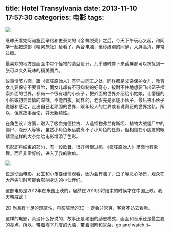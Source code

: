 title: Hotel Transylvania
date: 2013-11-10 17:57:30
categories: 电影
tags:
---
![](http://ww4.sinaimg.cn/large/5e8cb366jw1eag5nr1zhej20zk0j8mys.jpg)

继昨天看完阿诺施瓦辛格和史泰龙的《金蝉脱壳》之后，今天下午玩心又起，和同学一起把这部《精灵旅社》给看了，两台电脑，毫秒级别的同步，大屏高清，非常过瘾。

<!--more-->

最喜欢的地方是画面中每个怪物的造型设计，几乎随时停下来截屏都可以捕捉到一张可以久久玩味的精美图片。

故事情节方面，跟《疯狂原始人》有异曲同工之处，同样都是父亲保护女儿，教育女儿要保守不要冒险，而女儿却有不可抑制的好奇心，按耐不住地想要飞出笼子探索外面的世界。都有一个很有趣的小伙子，把外面的世界介绍给小姑娘，让懵懂的小姑娘初尝爱情的滋味，不能自拔。同样的，老爹先是驱逐小伙子，最后被小伙子说服和感动，走出自己老顽固的世界，跟年轻人的世界或者说真正的世界接轨。所以，但就故事而论，并无新颖性。

在角色设计方面，融入了吸血鬼德拉古、人造怪物弗兰肯斯坦、植物大战僵尸中的僵尸、隐形人等等，虽然小角色永远脱离不了小角色的任务，但相信在小朋友的眼睛里这样的大杂烩给电影增添了色彩。

电影即将结束的部分，有一段歌舞，很好听很过瘾，《疯狂原始人》里面也有歌舞，而且非常好听，进入了我的歌单。

![](http://ww4.sinaimg.cn/large/5e8cb366jw1eag5oeguitj20zk0j8dhf.jpg)

说是动画电影，女生和小孩要谨慎观看，因为会有脑子、虫子等恶心场景，观众在大声尖叫时可能会影响身边的小伙伴们。

这部电影是2012年在米国上映的，居然在2013即将结束的时候才在中国上映，我天朝威武！

2D 尚且有十足的观赏性，电影院里的3D 一定会非常爽，客官不妨去看看。

这样的电影，真没什么好说的，故事还是老旧的励志模式，画面和音乐还是最主要的亮点，所以，带着零下几度的大脑，带着眼睛和耳朵，go and watch it~